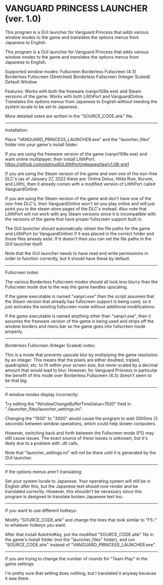 # VANGUARD PRINCESS LAUNCHER (ver. 1.0)
 This program is a GUI launcher for Vanguard Princess that adds various window modes to the game and translates the options menus from Japanese to English. 

This program is a GUI launcher for Vanguard Princess that adds various window modes to the game and translates the options menus from Japanese to English. 

Supported window modes: 
Fullscreen
Borderless Fullscreen (4:3)
Borderless Fullscreen (Stretched)
Borderless Fullscreen (Integer Scaled)
Default Window

Features:
Works with both the freeware (vanpri108e.exe) and Steam versions of the game.
Works with both LilithPort and VanguardOnline.
Translates the options menus from Japanese to English without needing the system locale to be set to Japanese. 

More detailed notes are written in the "SOURCE_CODE.ahk" file. 

----------------------------------

Installation: 

Place "VANGUARD_PRINCESS_LAUNCHER.exe" and the "launcher_files" folder into your game's install folder.  

If you are using the freeware version of the game (vanpri108e.exe) and want online multiplayer, then install LilithPort:
https://github.com/oldmud0/LilithPort/releases/tag/v1.08-pre1

If you are using the Steam version of the game and own one of the non-free DLC's (as of January 27, 2022 these are: Online Delux, Hilda Rize, Kurumi, and Lilith), then it already comes with a modified version of LilithPort called VanguardOnline.  

If you are using the Steam version of the game and don't have one of the non-free DLC's, then VanguardOnline won't let you play online and will just point you to the steam store pages of the DLC's instead.  Also note that LilithPort will not work with any Steam versions since it is incompatible with the versions of the game that have proper fullscreen support built in.

The GUI launcher should automatically obtain the file paths for the game and LilithPort (or VanguardOnline) if it was placed in the correct folder and those files already exist.  If it doesn't then you can set the file paths in the GUI launcher itself.

Note that the GUI launcher needs to have read and write permissions in order to function correctly, but it should have these by default.

----------------------------------

Fullscreen notes:

The various Borderless Fullscreen modes should all look less blurry than the Fullscreen mode due to the way the game handles upscaling. 

If the game executable is named "vanpri.exe" then the script assumes that the Steam version that already has fullscreen support is being used, so it just activates the existing fullscreen mode without additional modifications. 

If the game executable is named anything other than "vanpri.exe", then it assumes the freeware version of the game is being used and strips off the window borders and menu bar so the game goes into fullscreen mode properly. 

----------------------------------

Borderless Fullscreen (Integer Scaled) notes:

This is a mode that prevents upscale blur by multiplying the game resolution by an integer.  This means that the pixels are either doubled, tripled, quadrupled, etc. to fit within your screen size, but never scaled by a decimal amount that would lead to blur.  However, for Vanguard Princess in particular the benefit of this mode over Borderless Fullscreen (4:3) doesn't seem to be that big. 

----------------------------------

If window modes display incorrectly:

Try editing the "WindowChangeBufferTimeValue=1500" field in "./launcher_files/launcher_settings.ini".

Changing the "1500" to "3000" would cause the program to wait 3000ms (3 seconds) between window operations, which could help slower computers.

However, switching back and forth between the Fullscreen mode (F5) may still cause issues.  The exact source of these issues is unknown, but it's likely due to a problem with .dll calls.

Note that "launcher_settings.ini" will not be there until it is generated by the GUI launcher. 

----------------------------------

If the options menus aren't translating:

Set your system locale to Japanese.  Your operating system will still be in English after this, but the Japanese text should now render and be translated correctly.  However, this shouldn't be necessary since this program is designed to translate broken Japanese text too. 

----------------------------------

If you want to use different hotkeys:

Modify "SOURCE_CODE.ahk" and change the lines that look similar to "F5::" to whatever hotkeys you want. 

After that install AutoHotKey, put the modified "SOURCE_CODE.ahk" file in the game's install folder (not the "launcher_files" folder), and run "SOURCE_CODE.ahk" instead of "VANGUARD_PRINCESS_LAUNCHER.exe".

----------------------------------

If you are trying to change the number of rounds for "Team Play" in the game settings: 

I'm pretty sure that setting does nothing, but I translated it anyway because it was there.

